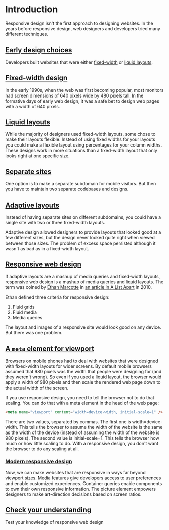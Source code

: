 # Introduction

Responsive design isn't the first approach to designing websites. In the years before responsive design, web designers and developers tried many different techniques.

## [Early design choices](https://web.dev/learn/design/intro#early_design_choices)

Developers built websites that were either [fixed-width](https://web.dev/learn/design/intro?continue=https%3A%2F%2Fweb.dev%2Flearn%2Fdesign%2F%23article-https%3A%2F%2Fweb.dev%2Flearn%2Fdesign%2Fintro#fixed-width_design) or [liquid layouts](https://web.dev/learn/design/intro?continue=https%3A%2F%2Fweb.dev%2Flearn%2Fdesign%2F%23article-https%3A%2F%2Fweb.dev%2Flearn%2Fdesign%2Fintro#liquid_layouts).

## [Fixed-width design](https://web.dev/learn/design/intro#fixed-width_design)

In the early 1990s, when the web was first becoming popular, most monitors had screen dimensions of 640 pixels wide by 480 pixels tall.
In the formative days of early web design, it was a safe bet to design web pages with a width of 640 pixels.

## [Liquid layouts](https://web.dev/learn/design/intro#liquid_layouts)

While the majority of designers used fixed-width layouts, some chose to make their layouts flexible. Instead of using fixed widths for your layouts you could make a flexible layout using percentages for your column widths. These designs work in more situations than a fixed-width layout that only looks right at one specific size.

## [Separate sites](https://web.dev/learn/design/intro#separate_sites)

One option is to make a separate subdomain for mobile visitors. But then you have to maintain two separate codebases and designs.

## [Adaptive layouts](https://web.dev/learn/design/intro#adaptive_layouts)

Instead of having separate sites on different subdomains, you could have a single site with two or three fixed-width layouts.

Adaptive design allowed designers to provide layouts that looked good at a few different sizes, but the design never looked quite right when viewed between those sizes. The problem of excess space persisted although it wasn't as bad as in a fixed-width layout.

## [Responsive web design](https://web.dev/learn/design/intro#responsive_web_design)

If adaptive layouts are a mashup of media queries and fixed-width layouts, responsive web design is a mashup of media queries and liquid layouts.
The term was coined by [Ethan Marcotte](https://ethanmarcotte.com/) in [an article in A List Apart](https://alistapart.com/article/responsive-web-design/) in 2010.

Ethan defined three criteria for responsive design:

1. Fluid grids
2. Fluid media
3. Media queries

The layout and images of a responsive site would look good on any device. But there was one problem.

## [A `meta` element for viewport](https://web.dev/learn/design/intro#a_meta_element_for_viewport)

Browsers on mobile phones had to deal with websites that were designed with fixed-width layouts for wider screens. By default mobile browsers assumed that 980 pixels was the width that people were designing for (and they weren't wrong). So even if you used a liquid layout, the browser would apply a width of 980 pixels and then scale the rendered web page down to the actual width of the screen.

If you use responsive design, you need to tell the browser not to do that scaling. You can do that with a meta element in the head of the web page:

```html
<meta name="viewport" content="width=device-width, initial-scale=1" />
```

There are two values, separated by commas. The first one is width=device-width. This tells the browser to assume the width of the website is the same as the width of the device (instead of assuming the width of the website is 980 pixels). The second value is initial-scale=1. This tells the browser how much or how little scaling to do. With a responsive design, you don't want the browser to do any scaling at all.

### [Modern responsive design](https://web.dev/learn/design/intro#modern_responsive_design)

Now, we can make websites that are responsive in ways far beyond viewport sizes. Media features give developers access to user preferences and enable customized experiences. Container queries enable components to own their own responsive information. The picture element empowers designers to make art-direction decisions based on screen ratios.

## [Check your understanding](https://web.dev/learn/design/intro#check_your_understanding)

Test your knowledge of responsive web design
